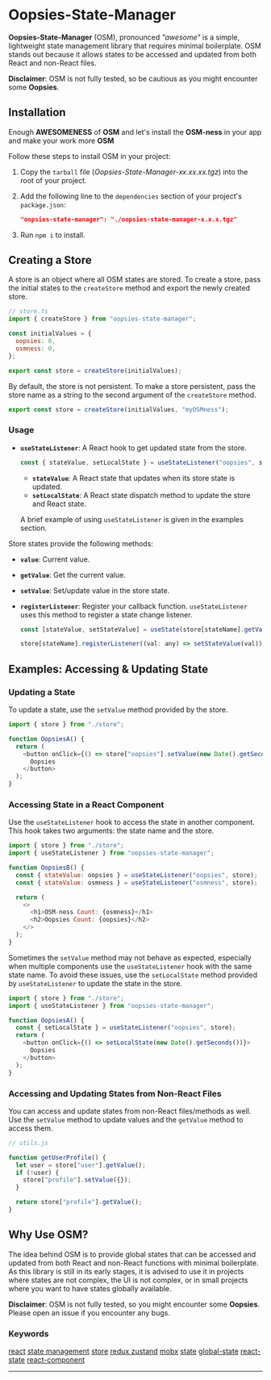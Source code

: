 # Oopsies-State-Manager

**Oopsies-State-Manager** (OSM), pronounced _"awesome"_ is a simple, lightweight state management library that requires minimal boilerplate. OSM stands out because it allows states to be accessed and updated from both React and non-React files.

**Disclaimer**: OSM is not fully tested, so be cautious as you might encounter some **Oopsies**.

## Installation

Enough **AWESOMENESS** of **OSM** and let's install the **OSM-ness** in your app and make your work more **OSM**

Follow these steps to install OSM in your project:

1. Copy the `tarball` file (_Oopsies-State-Manager-xx.xx.xx.tgz_) into the root of your project.
2. Add the following line to the `dependencies` section of your project's `package.json`:

   ```json
   "oopsies-state-manager": "./oopsies-state-manager-x.x.x.tgz"
   ```

3. Run `npm i` to install.

## Creating a Store

A store is an object where all OSM states are stored. To create a store, pass the initial states to the `createStore` method and export the newly created store.

```javascript
// store.ts
import { createStore } from "oopsies-state-manager";

const initialValues = {
  oopsies: 0,
  osmness: 0,
};

export const store = createStore(initialValues);
```

By default, the store is not persistent. To make a store persistent, pass the store name as a string to the second argument of the `createStore` method.

```javascript
export const store = createStore(initialValues, "myOSMness");
```

### Usage

- **`useStateListener`**: A React hook to get updated state from the store.

  ```javascript
  const { stateValue, setLocalState } = useStateListener("oopsies", store);
  ```

  - **`stateValue`**: A React state that updates when its store state is updated.
  - **`setLocalState`**: A React state dispatch method to update the store and React state.

  A brief example of using `useStateListener` is given in the examples section.

Store states provide the following methods:

- **`value`**: Current value.
- **`getValue`**: Get the current value.
- **`setValue`**: Set/update value in the store state.
- **`registerListener`**: Register your callback function. `useStateListener` uses this method to register a state change listener.

  ```javascript
  const [stateValue, setStateValue] = useState(store[stateName].getValue());

  store[stateName].registerListener((val: any) => setStateValue(val));
  ```

## Examples: Accessing & Updating State

### Updating a State

To update a state, use the `setValue` method provided by the store.

```javascript
import { store } from "./store";

function OopsiesA() {
  return (
    <button onClick={() => store["oopsies"].setValue(new Date().getSeconds())}>
      Oopsies
    </button>
  );
}
```

### Accessing State in a React Component

Use the `useStateListener` hook to access the state in another component. This hook takes two arguments: the state name and the store.

```javascript
import { store } from "./store";
import { useStateListener } from "oopsies-state-manager";

function OopsiesB() {
  const { stateValue: oopsies } = useStateListener("oopsies", store);
  const { stateValue: osmness } = useStateListener("osmness", store);

  return (
    <>
      <h1>OSM-ness Count: {osmness}</h1>
      <h2>Oopsies Count: {oopsies}</h2>
    </>
  );
}
```

Sometimes the `setValue` method may not behave as expected, especially when multiple components use the `useStateListener` hook with the same state name. To avoid these issues, use the `setLocalState` method provided by `useStateListener` to update the state in the store.

```javascript
import { store } from "./store";
import { useStateListener } from "oopsies-state-manager";

function OopsiesA() {
  const { setLocalState } = useStateListener("oopsies", store);
  return (
    <button onClick={() => setLocalState(new Date().getSeconds())}>
      Oopsies
    </button>
  );
}
```

### Accessing and Updating States from Non-React Files

You can access and update states from non-React files/methods as well. Use the `setValue` method to update values and the `getValue` method to access them.

```javascript
// utils.js

function getUserProfile() {
  let user = store["user"].getValue();
  if (!user) {
    store["profile"].setValue({});
  }

  return store["profile"].getValue();
}
```

## Why Use OSM?

The idea behind OSM is to provide global states that can be accessed and updated from both React and non-React functions with minimal boilerplate. As this library is still in its early stages, it is advised to use it in projects where states are not complex, the UI is not complex, or in small projects where you want to have states globally available.

**Disclaimer**: OSM is not fully tested, so you might encounter some **Oopsies**. Please open an issue if you encounter any bugs.

### Keywords

[react](https://www.npmjs.com/search?q=keywords:react) [state management](https://www.npmjs.com/search?q=keywords:state-management) [store](https://www.npmjs.com/search?q=keywords:store) [redux ](https://www.npmjs.com/search?q=keywords:redux) [zustand](https://www.npmjs.com/search?q=keywords:zustand) [mobx](https://www.npmjs.com/search?q=keywords:mobx) [state](https://www.npmjs.com/search?q=keywords:state) [global-state](https://www.npmjs.com/search?q=keywords:global-state) [react-state](https://www.npmjs.com/search?q=keywords:react-state) [react-component](https://www.npmjs.com/search?q=keywords:react-component)

---
